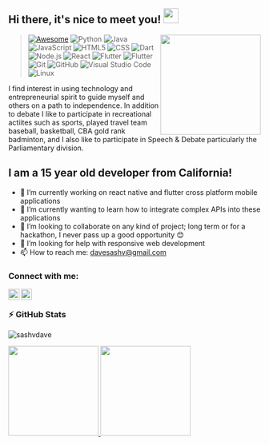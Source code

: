## Hi there, it's nice to meet you! <img src="https://raw.githubusercontent.com/MartinHeinz/MartinHeinz/master/wave.gif" width="30px">


<img align='right' src='https://user-images.githubusercontent.com/5713670/87202985-820dcb80-c2b6-11ea-9f56-7ec461c497c3.gif' width='200"'>

> [![Awesome](https://cdn.rawgit.com/sindresorhus/awesome/d7305f38d29fed78fa85652e3a63e154dd8e8829/media/badge.svg)](https://github.com/sindresorhus/awesome#readme)
![Python](https://img.shields.io/badge/-Python-333333?style=flat&logo=python)
![Java](https://img.shields.io/badge/-Java-333333?style=flat&logo=Java&logoColor=007396)
![JavaScript](https://img.shields.io/badge/-JavaScript-333333?style=flat&logo=javascript)
![HTML5](https://img.shields.io/badge/-HTML5-333333?style=flat&logo=HTML5)
![CSS](https://img.shields.io/badge/-CSS-333333?style=flat&logo=CSS3&logoColor=1572B6)
![Dart](https://img.shields.io/badge/-Dart-333333?style=flat&logo=Dart&logoColor=007ACC)
![Node.js](https://img.shields.io/badge/-Node.js-333333?style=flat&logo=node.js)
![React](https://img.shields.io/badge/-React%20Native-333333?style=flat&logo=react)
![Flutter](https://img.shields.io/badge/-Flutter-333333?style=flat&logo=Flutter&logoColor=007ACC)
![Flutter](https://img.shields.io/badge/-Unity-333333?style=flat&logo=Unity&logoColor=007ACC)
![Git](https://img.shields.io/badge/-Git-333333?style=flat&logo=git)
![GitHub](https://img.shields.io/badge/-GitHub-333333?style=flat&logo=github)
![Visual Studio Code](https://img.shields.io/badge/-Visual%20Studio%20Code-333333?style=flat&logo=visual-studio-code&logoColor=007ACC)
![Linux](https://img.shields.io/badge/-Linux-333333?style=flat&logo=Linux&logoColor=007ACC)


I find interest in using technology and entrepreneurial spirit to guide myself and others on a path to independence. In addition to debate I like to participate in recreational actiites such as sports, played travel team baseball, basketball, CBA gold rank badminton, and I also like to participate in Speech & Debate particularly the Parliamentary division. 


## I am a 15 year old developer from California!

- 🔭 I’m currently working on react native and flutter cross platform mobile applications
- 🌱 I’m currently wanting to learn how to integrate complex APIs into these applications
- 👯 I’m looking to collaborate on any kind of project; long term or for a hackathon, I never pass up a good opportunity 😊
- 🤔 I’m looking for help with responsive web development
- 📫 How to reach me: davesashv@gmail.com

### Connect with me:

[<img align="left" alt="codeSTACKr | LinkedIn" width="22px" src="https://cdn.jsdelivr.net/npm/simple-icons@v3/icons/linkedin.svg" />][linkedin]
[<img align="left" alt="codeSTACKr | Instagram" width="22px" src="https://cdn.jsdelivr.net/npm/simple-icons@v3/icons/instagram.svg" />][instagram]

<br />

### ⚡ GitHub Stats

<p align="center">
  <p align="left"> <img src="https://github-profile-trophy.vercel.app/?username=sashvdave&title=Commit,Followers,Stars,Issues,Repositories&hide_border=true&theme=dracula&margin-w=15&margin-h=15&column=7" alt="sashvdave" /></a> </p>
<a href="https://github.com/SashvDave">
  <img height="180em" src="https://github-readme-stats-eight-theta.vercel.app/api?username=SashvDave&hide_border=true&show_icons=true&theme=dracula&include_all_commits=true&count_private=true"/>
  <img height="180em" src="https://github-readme-stats-eight-theta.vercel.app/api/top-langs/?username=SashvDave&hide_border=true&layout=compact&langs_count=8&theme=dracula"/>
</a>
</p>



[instagram]: https://www.instagram.com/sashvdave/
[linkedin]: https://www.linkedin.com/in/sashv-dave-b35b0b19a
